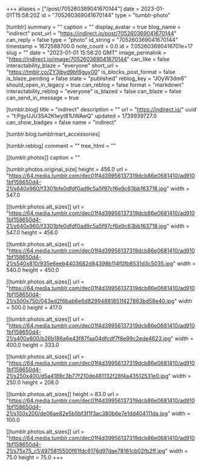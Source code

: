 +++
aliases = ["/post/705260369041670144"]
date = 2023-01-01T15:58:20Z
id = "705260369041670144"
type = "tumblr-photo"

[tumblr]
summary = ""
caption = ""
display_avatar = true
blog_name = "indirect"
post_url = "https://indirect.io/post/705260369041670144"
can_reply = false
type = "photo"
id_string = "705260369041670144"
timestamp = 1672588700.0
note_count = 0.0
id = 7.052603690416701e+17
slug = ""
date = "2023-01-01 15:58:20 GMT"
image_permalink = "https://indirect.io/image/705260369041670144"
can_like = false
interactability_blaze = "everyone"
short_url = "https://tmblr.co/ZY3jbyd9bf6guy00"
is_blocks_post_format = false
is_blaze_pending = false
state = "published"
reblog_key = "JOyW3dm6"
should_open_in_legacy = true
can_reblog = false
format = "markdown"
interactability_reblog = "everyone"
is_blazed = false
can_blaze = false
can_send_in_message = true

[tumblr.blog]
title = "indirect"
description = ""
url = "https://indirect.io/"
uuid = "t:PgyUJU3SA2Klwyt81UWAwQ"
updated = 1739939727.0
can_show_badges = false
name = "indirect"

[tumblr.blog.tumblrmart_accessories]

[tumblr.reblog]
comment = ""
tree_html = ""

[[tumblr.photos]]
caption = ""

[tumblr.photos.original_size]
height = 456.0
url = "https://64.media.tumblr.com/dec01f4d39956137319dcb86e0681410/ad9101bf158650d4-21/s640x960/f3301bfe0dfdf0ad9c5a5f97cf6e9c63bb163718.jpg"
width = 547.0

[[tumblr.photos.alt_sizes]]
url = "https://64.media.tumblr.com/dec01f4d39956137319dcb86e0681410/ad9101bf158650d4-21/s640x960/f3301bfe0dfdf0ad9c5a5f97cf6e9c63bb163718.jpg"
width = 547.0
height = 456.0

[[tumblr.photos.alt_sizes]]
url = "https://64.media.tumblr.com/dec01f4d39956137319dcb86e0681410/ad9101bf158650d4-21/s540x810/935e6eeb4403682d84398b114f0fb8531d3c5035.jpg"
width = 540.0
height = 450.0

[[tumblr.photos.alt_sizes]]
url = "https://64.media.tumblr.com/dec01f4d39956137319dcb86e0681410/ad9101bf158650d4-21/s500x750/043ed2f6bab6e6d82994881851f427863bd58e40.jpg"
width = 500.0
height = 417.0

[[tumblr.photos.alt_sizes]]
url = "https://64.media.tumblr.com/dec01f4d39956137319dcb86e0681410/ad9101bf158650d4-21/s400x600/b26b186a6e43f87faa04dfcdf7f8e99c2ede4623.jpg"
width = 400.0
height = 333.0

[[tumblr.photos.alt_sizes]]
url = "https://64.media.tumblr.com/dec01f4d39956137319dcb86e0681410/ad9101bf158650d4-21/s250x400/d5a4189c3b77f210de481132f28f4a43512531e0.jpg"
width = 250.0
height = 208.0

[[tumblr.photos.alt_sizes]]
height = 83.0
url = "https://64.media.tumblr.com/dec01f4d39956137319dcb86e0681410/ad9101bf158650d4-21/s100x200/de06ae82e5b5bf3f1f3ac380b6e7e1dd404111da.jpg"
width = 100.0

[[tumblr.photos.alt_sizes]]
url = "https://64.media.tumblr.com/dec01f4d39956137319dcb86e0681410/ad9101bf158650d4-21/s75x75_c1/4975815500f61fdc6176d97dae78161cb02fb2ff.jpg"
width = 75.0
height = 75.0
+++
